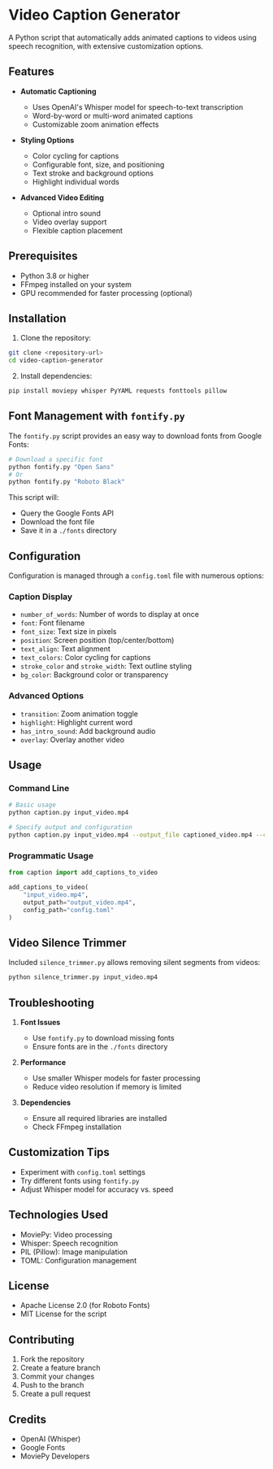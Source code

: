 # Video Caption Generator

A Python script that automatically adds animated captions to videos using speech recognition, with extensive customization options.

## Features

- **Automatic Captioning**
  - Uses OpenAI's Whisper model for speech-to-text transcription
  - Word-by-word or multi-word animated captions
  - Customizable zoom animation effects

- **Styling Options**
  - Color cycling for captions
  - Configurable font, size, and positioning
  - Text stroke and background options
  - Highlight individual words

- **Advanced Video Editing**
  - Optional intro sound
  - Video overlay support
  - Flexible caption placement

## Prerequisites

- Python 3.8 or higher
- FFmpeg installed on your system
- GPU recommended for faster processing (optional)

## Installation

1. Clone the repository:
```bash
git clone <repository-url>
cd video-caption-generator
```

2. Install dependencies:
```bash
pip install moviepy whisper PyYAML requests fonttools pillow
```

## Font Management with `fontify.py`

The `fontify.py` script provides an easy way to download fonts from Google Fonts:

```bash
# Download a specific font
python fontify.py "Open Sans"
# Or
python fontify.py "Roboto Black"
```

This script will:
- Query the Google Fonts API
- Download the font file
- Save it in a `./fonts` directory

## Configuration

Configuration is managed through a `config.toml` file with numerous options:

### Caption Display
- `number_of_words`: Number of words to display at once
- `font`: Font filename
- `font_size`: Text size in pixels
- `position`: Screen position (top/center/bottom)
- `text_align`: Text alignment
- `text_colors`: Color cycling for captions
- `stroke_color` and `stroke_width`: Text outline styling
- `bg_color`: Background color or transparency

### Advanced Options
- `transition`: Zoom animation toggle
- `highlight`: Highlight current word
- `has_intro_sound`: Add background audio
- `overlay`: Overlay another video

## Usage

### Command Line
```bash
# Basic usage
python caption.py input_video.mp4

# Specify output and configuration
python caption.py input_video.mp4 --output_file captioned_video.mp4 --config custom_config.toml
```

### Programmatic Usage
```python
from caption import add_captions_to_video

add_captions_to_video(
    "input_video.mp4", 
    output_path="output_video.mp4", 
    config_path="config.toml"
)
```

## Video Silence Trimmer

Included `silence_trimmer.py` allows removing silent segments from videos:

```bash
python silence_trimmer.py input_video.mp4
```

## Troubleshooting

1. **Font Issues**
   - Use `fontify.py` to download missing fonts
   - Ensure fonts are in the `./fonts` directory

2. **Performance**
   - Use smaller Whisper models for faster processing
   - Reduce video resolution if memory is limited

3. **Dependencies**
   - Ensure all required libraries are installed
   - Check FFmpeg installation

## Customization Tips

- Experiment with `config.toml` settings
- Try different fonts using `fontify.py`
- Adjust Whisper model for accuracy vs. speed

## Technologies Used

- MoviePy: Video processing
- Whisper: Speech recognition
- PIL (Pillow): Image manipulation
- TOML: Configuration management

## License

- Apache License 2.0 (for Roboto Fonts)
- MIT License for the script

## Contributing

1. Fork the repository
2. Create a feature branch
3. Commit your changes
4. Push to the branch
5. Create a pull request

## Credits

- OpenAI (Whisper)
- Google Fonts
- MoviePy Developers